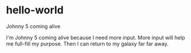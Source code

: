 # hello-world
Johnny 5 coming alive

I'm Johnny 5 coming alive because I need more input.
More input will help me full-fill my purpose.
Then I can return to my galaxy far far away.
